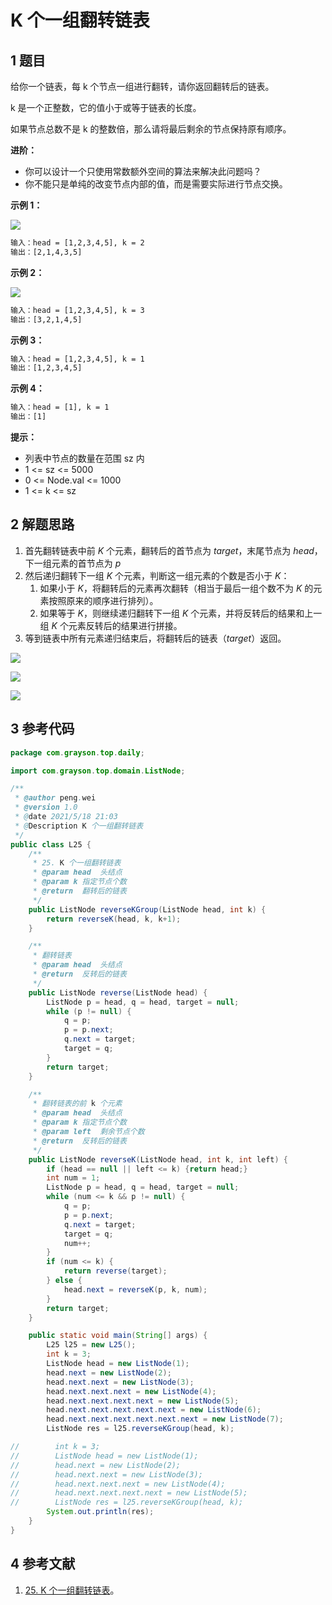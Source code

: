 # K 个一组翻转链表

## 1 题目

给你一个链表，每 k 个节点一组进行翻转，请你返回翻转后的链表。

k 是一个正整数，它的值小于或等于链表的长度。

如果节点总数不是 k 的整数倍，那么请将最后剩余的节点保持原有顺序。

**进阶：**

* 你可以设计一个只使用常数额外空间的算法来解决此问题吗？
* 你不能只是单纯的改变节点内部的值，而是需要实际进行节点交换。

**示例 1：**

![](../../../media/202105/2021-05-20_212840.png)

```txt
输入：head = [1,2,3,4,5], k = 2
输出：[2,1,4,3,5]
```

**示例 2：**

![](../../../media/202105/2021-05-20_212847.png)

```txt
输入：head = [1,2,3,4,5], k = 3
输出：[3,2,1,4,5]
```

**示例 3：**

```txt
输入：head = [1,2,3,4,5], k = 1
输出：[1,2,3,4,5]
```

**示例 4：**

```txt
输入：head = [1], k = 1
输出：[1]
```

**提示：**

* 列表中节点的数量在范围 sz 内
* 1 <= sz <= 5000
* 0 <= Node.val <= 1000
* 1 <= k <= sz

## 2 解题思路

1. 首先翻转链表中前 $K$ 个元素，翻转后的首节点为 $target$，末尾节点为 $head$，下一组元素的首节点为 $p$
2. 然后递归翻转下一组 $K$ 个元素，判断这一组元素的个数是否小于 $K$：
   1. 如果小于 $K$，将翻转后的元素再次翻转（相当于最后一组个数不为 $K$ 的元素按照原来的顺序进行排列）。
   2. 如果等于 $K$，则继续递归翻转下一组 $K$ 个元素，并将反转后的结果和上一组 $K$ 个元素反转后的结果进行拼接。
3. 等到链表中所有元素递归结束后，将翻转后的链表（$target$）返回。

![](../../../media/202105/2021-05-20_222905.png)

![](../../../media/202105/2021-05-20_222914.png)

![](../../../media/202105/2021-05-20_222931.png)

## 3 参考代码

```java
package com.grayson.top.daily;

import com.grayson.top.domain.ListNode;

/**
 * @author peng.wei
 * @version 1.0
 * @date 2021/5/18 21:03
 * @Description K 个一组翻转链表
 */
public class L25 {
    /**
     * 25. K 个一组翻转链表
     * @param head  头结点
     * @param k 指定节点个数
     * @return  翻转后的链表
     */
    public ListNode reverseKGroup(ListNode head, int k) {
        return reverseK(head, k, k+1);
    }

    /**
     * 翻转链表
     * @param head  头结点
     * @return  反转后的链表
     */
    public ListNode reverse(ListNode head) {
        ListNode p = head, q = head, target = null;
        while (p != null) {
            q = p;
            p = p.next;
            q.next = target;
            target = q;
        }
        return target;
    }

    /**
     * 翻转链表的前 k 个元素
     * @param head  头结点
     * @param k 指定节点个数
     * @param left  剩余节点个数
     * @return  反转后的链表
     */
    public ListNode reverseK(ListNode head, int k, int left) {
        if (head == null || left <= k) {return head;}
        int num = 1;
        ListNode p = head, q = head, target = null;
        while (num <= k && p != null) {
            q = p;
            p = p.next;
            q.next = target;
            target = q;
            num++;
        }
        if (num <= k) {
            return reverse(target);
        } else {
            head.next = reverseK(p, k, num);
        }
        return target;
    }

    public static void main(String[] args) {
        L25 l25 = new L25();
        int k = 3;
        ListNode head = new ListNode(1);
        head.next = new ListNode(2);
        head.next.next = new ListNode(3);
        head.next.next.next = new ListNode(4);
        head.next.next.next.next = new ListNode(5);
        head.next.next.next.next.next = new ListNode(6);
        head.next.next.next.next.next.next = new ListNode(7);
        ListNode res = l25.reverseKGroup(head, k);

//        int k = 3;
//        ListNode head = new ListNode(1);
//        head.next = new ListNode(2);
//        head.next.next = new ListNode(3);
//        head.next.next.next = new ListNode(4);
//        head.next.next.next.next = new ListNode(5);
//        ListNode res = l25.reverseKGroup(head, k);
        System.out.println(res);
    }
}
```

## 4 参考文献

1. [25. K 个一组翻转链表](https://leetcode-cn.com/problems/reverse-nodes-in-k-group)。

